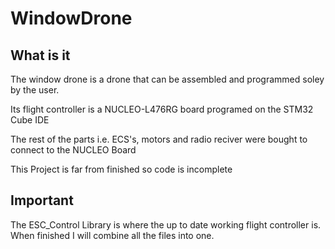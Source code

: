 # WindowDrone

## What is it

The window drone is a drone that can be assembled and programmed soley by the user.


Its flight controller is a NUCLEO-L476RG board programed on the STM32 Cube IDE


The rest of the parts i.e. ECS's, motors and radio reciver were bought to connect to the NUCLEO Board


This Project is far from finished so code is incomplete

## Important

The ESC_Control Library is where the up to date working flight controller is. When finished I will combine all the files into one.
